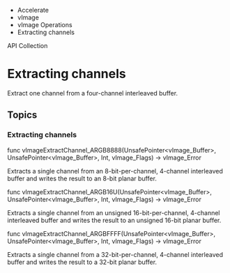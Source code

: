 

- Accelerate
- vImage
- vImage Operations
-  Extracting channels 

API Collection

# Extracting channels

Extract one channel from a four-channel interleaved buffer.

## Topics

### Extracting channels

func vImageExtractChannel_ARGB8888(UnsafePointer&lt;vImage_Buffer>, UnsafePointer&lt;vImage_Buffer>, Int, vImage_Flags) -> vImage_Error

Extracts a single channel from an 8-bit-per-channel, 4-channel interleaved buffer and writes the result to an 8-bit planar buffer.

func vImageExtractChannel_ARGB16U(UnsafePointer&lt;vImage_Buffer>, UnsafePointer&lt;vImage_Buffer>, Int, vImage_Flags) -> vImage_Error

Extracts a single channel from an unsigned 16-bit-per-channel, 4-channel interleaved buffer and writes the result to an unsigned 16-bit planar buffer.

func vImageExtractChannel_ARGBFFFF(UnsafePointer&lt;vImage_Buffer>, UnsafePointer&lt;vImage_Buffer>, Int, vImage_Flags) -> vImage_Error

Extracts a single channel from a 32-bit-per-channel, 4-channel interleaved buffer and writes the result to a 32-bit planar buffer.

